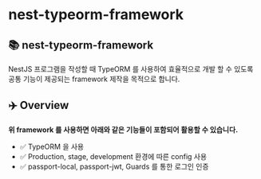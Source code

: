 # nest-typeorm-framework

## :books: nest-typeorm-framework
NestJS 프로그램을 작성할 때 TypeORM 를 사용하여 효율적으로 개발 할 수 있도록 공통 기능이 제공되는 framework 제작을 목적으로 합니다.

## :airplane: Overview
**위 framework 를 사용하면 아래와 같은 기능들이 포함되어 활용할 수 있습니다.**
* :white_check_mark: TypeORM 을 사용
* :white_check_mark: Production, stage, development 환경에 따른 config 사용
* :white_check_mark: passport-local, passport-jwt, Guards 를 통한 로그인 인증
